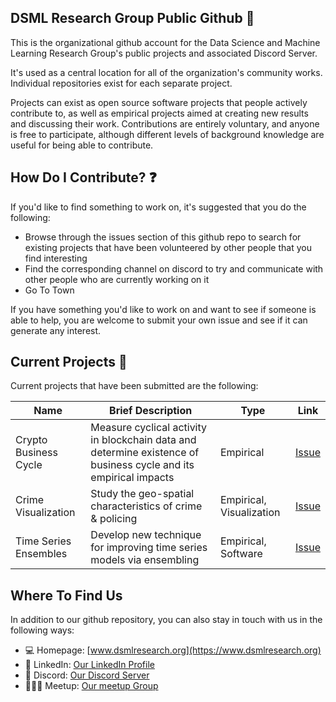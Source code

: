 ## DSML Research Group Public Github 👋

This is the organizational github account for the Data Science and Machine Learning Research Group's public projects and associated Discord Server.  

It's used as a central location for all of the organization's community works.  Individual repositories exist for each separate project.

Projects can exist as open source software projects that people actively contribute to, as well as empirical projects aimed at creating new results and discussing their work.  Contributions are entirely voluntary, and anyone is free to participate, although different levels of background knowledge are useful for being able to contribute.

## How Do I Contribute? ❓

If you'd like to find something to work on, it's suggested that you do the following:
 - Browse through the issues section of this github repo to search for existing projects that have been volunteered by other people that you find interesting
 - Find the corresponding channel on discord to try and communicate with other people who are currently working on it
 - Go To Town

If you have something you'd like to work on and want to see if someone is able to help, you are welcome to submit your own issue and see if it can generate any interest.

## Current Projects 📣

Current projects that have been submitted are the following:

Name | Brief Description | Type | Link
 --- | --- | --- | --- 
Crypto Business Cycle | Measure cyclical activity in blockchain data and determine existence of business cycle and its empirical impacts | Empirical | [Issue](https://github.com/DSML-Research-Group/public-projects/issues/1)
Crime Visualization | Study the geo-spatial characteristics of crime & policing | Empirical, Visualization | [Issue](https://github.com/DSML-Research-Group/public-projects/issues/3)
Time Series Ensembles | Develop new technique for improving time series models via ensembling | Empirical, Software | [Issue](https://github.com/DSML-Research-Group/public-projects/issues/2)

## Where To Find Us

In addition to our github repository, you can also stay in touch with us in the following ways:

 - 💻 Homepage: [www.dsmlresearch.org](https://www.dsmlresearch.org)
 - 🏢 LinkedIn: [Our LinkedIn Profile](https://www.linkedin.com/company/dsml-research-group/mycompany/?viewAsMember=true)
 - 🎤 Discord: [Our Discord Server](https://discord.gg/GjJ5gHzR)
 - 🧑‍🤝‍🧑 Meetup: [Our meetup Group](https://www.meetup.com/data-science-machine-learning-research-group/)

<!--

**Here are some ideas to get you started:**

🙋‍♀️ A short introduction - what is your organization all about?
🌈 Contribution guidelines - how can the community get involved?
👩‍💻 Useful resources - where can the community find your docs? Is there anything else the community should know?
🍿 Fun facts - what does your team eat for breakfast?
🧙 Remember, you can do mighty things with the power of [Markdown](https://docs.github.com/github/writing-on-github/getting-started-with-writing-and-formatting-on-github/basic-writing-and-formatting-syntax)
-->
